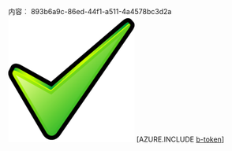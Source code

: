 内容︰ 893b6a9c-86ed-44f1-a511-4a4578bc3d2a![图像](b2fef7a7-f8f1-48ff-914c-ed84885f5400.png)
[AZURE.INCLUDE [b-token](fcfd3069-5eee-4c75-923c-7fd332cd99bd.md)]
